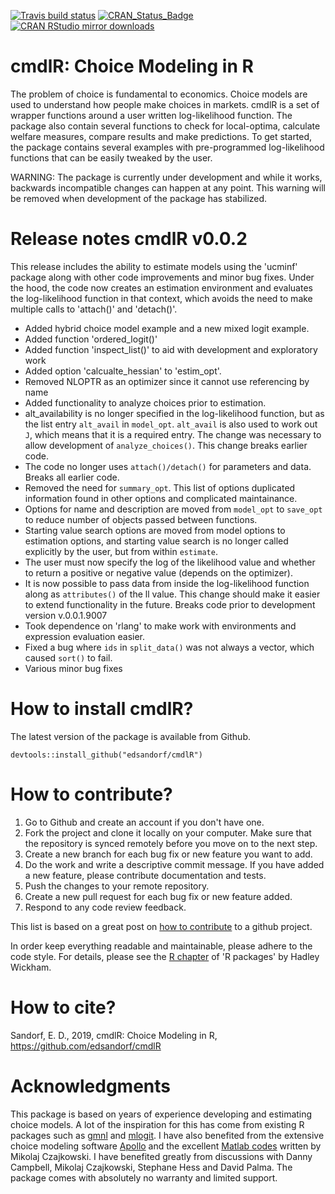 <!-- badges: start -->
[![Travis build status](https://travis-ci.com/edsandorf/cmdlR.svg?branch=master)](https://travis-ci.com/edsandorf/cmdlR)
[![CRAN_Status_Badge](http://www.r-pkg.org/badges/version-last-release/cmdlR)](https://cran.r-project.org/package=cmdlR)
[![CRAN RStudio mirror downloads](http://cranlogs.r-pkg.org/badges/cmdlR)](http://www.r-pkg.org/pkg/cmdlR)
<!-- badges: end -->

# cmdlR: Choice Modeling in R

The problem of choice is fundamental to economics. Choice models are used to understand how people make choices in markets. cmdlR is a set of wrapper functions around a user written log-likelihood function. The package also contain several functions to check for local-optima, calculate welfare measures, compare results and make predictions. To get started, the package contains several examples with pre-programmed log-likelihood functions that can be easily tweaked by the user. 

WARNING: The package is currently under development and while it works, backwards incompatible changes can happen at any point. This warning will be removed when development of the package has stabilized.

# Release notes cmdlR v0.0.2
This release includes the ability to estimate models using the 'ucminf' package along with other code improvements and minor bug fixes. Under the hood, the code now creates an estimation environment and evaluates the log-likelihood function in that context, which avoids the need to make multiple calls to 'attach()' and 'detach()'.

* Added hybrid choice model example and a new mixed logit example. 
* Added function 'ordered_logit()'
* Added function 'inspect_list()' to aid with development and exploratory work
* Added option 'calcualte_hessian' to 'estim_opt'. 
* Removed NLOPTR as an optimizer since it cannot use referencing by name 
* Added functionality to analyze choices prior to estimation. 
* alt_availability is no longer specified in the log-likelihood function, but
as the list entry `alt_avail` in `model_opt`. `alt_avail` is also used to work
out `J`, which means that it is a required entry. The change was necessary to allow development of `analyze_choices()`. This change breaks earlier code. 
* The code no longer uses `attach()/detach()` for parameters and data. Breaks all earlier code.
* Removed the need for `summary_opt`. This list of options duplicated information found in other options and complicated maintainance. 
* Options for name and description are moved from `model_opt` to `save_opt` to reduce number of objects passed between functions. 
* Starting value search options are moved from model options to estimation options, and starting value search is no longer called explicitly by the user, but from within `estimate`. 
* The user must now specify the log of the likelihood value and whether to return a positive or negative value (depends on the optimizer). 
* It is now possible to pass data from inside the log-likelihood function along as `attributes()` of the ll value. This change should make it easier to extend functionality in the future. Breaks code prior to development version v.0.0.1.9007
* Took dependence on 'rlang' to make work with environments and expression evaluation easier.
* Fixed a bug where `ids` in `split_data()` was not always a vector, which caused `sort()` to fail.
* Various minor bug fixes
 

# How to install cmdlR?

The latest version of the package is available from Github. 

`devtools::install_github("edsandorf/cmdlR")`

# How to contribute?
1. Go to Github and create an account if you don't have one.
2. Fork the project and clone it locally on your computer. Make sure that the repository is synced remotely before you move on to the next step.
3. Create a new branch for each bug fix or new feature you want to add.
4. Do the work and write a descriptive commit message. If you have added a new feature, please contribute documentation and tests. 
5. Push the changes to your remote repository.
6. Create a new pull request for each bug fix or new feature added.
7. Respond to any code review feedback.


This list is based on a great post on [how to contribute](https://akrabat.com/the-beginners-guide-to-contributing-to-a-github-project/) to a github project. 

In order keep everything readable and maintainable, please adhere to the code style. For details, please see the [R chapter](http://r-pkgs.had.co.nz/r.html) of 'R packages' by Hadley Wickham.

# How to cite?

Sandorf, E. D., 2019, cmdlR: Choice Modeling in R, https://github.com/edsandorf/cmdlR


# Acknowledgments
This package is based on years of experience developing and estimating choice
models. A lot of the inspiration for this has come from existing R packages
such as [gmnl](https://CRAN.R-project.org/package=gmnl) and [mlogit](https://CRAN.R-project.org/package=mlogit). I have also benefited from the extensive choice modeling software [Apollo](http://www.apollochoicemodelling.com/) and the excellent [Matlab codes](https://github.com/czaj/DCE) written by Mikolaj Czajkowski. I have benefited greatly from discussions with Danny Campbell, Mikolaj Czajkowski, Stephane Hess and David Palma. The package comes with absolutely no warranty and limited support. 



